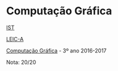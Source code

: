 # Computação Gráfica

[IST](https://tecnico.ulisboa.pt/pt/) 

[LEIC-A](https://fenix.tecnico.ulisboa.pt/cursos/leic-a/descricao)

[Computação Gráfica](https://fenix.tecnico.ulisboa.pt/disciplinas/CGra45179/2016-2017/1-semestre) - 3º ano 2016-2017

Nota: 20/20
